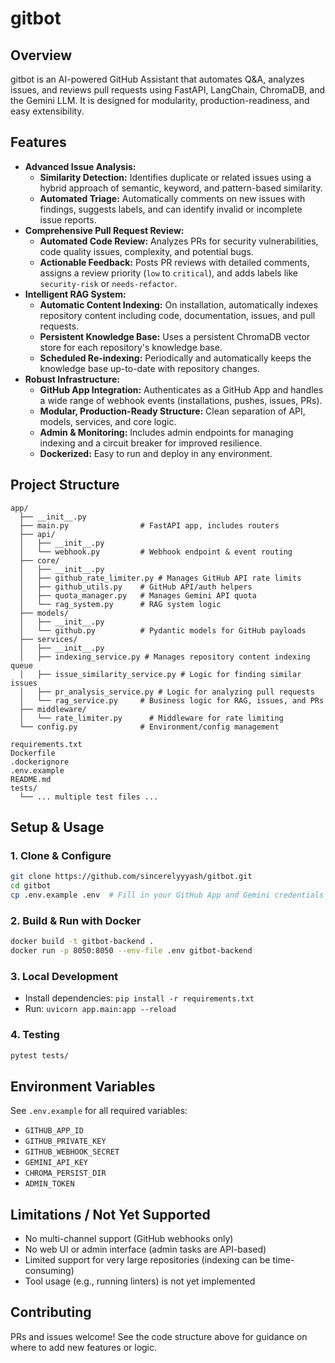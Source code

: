 # gitbot

## Overview

gitbot is an AI-powered GitHub Assistant that automates Q&A, analyzes issues, and reviews pull requests using FastAPI, LangChain, ChromaDB, and the Gemini LLM. It is designed for modularity, production-readiness, and easy extensibility.

## Features

- **Advanced Issue Analysis:**
  - **Similarity Detection:** Identifies duplicate or related issues using a hybrid approach of semantic, keyword, and pattern-based similarity.
  - **Automated Triage:** Automatically comments on new issues with findings, suggests labels, and can identify invalid or incomplete issue reports.
- **Comprehensive Pull Request Review:**
  - **Automated Code Review:** Analyzes PRs for security vulnerabilities, code quality issues, complexity, and potential bugs.
  - **Actionable Feedback:** Posts PR reviews with detailed comments, assigns a review priority (`low` to `critical`), and adds labels like `security-risk` or `needs-refactor`.
- **Intelligent RAG System:**
  - **Automatic Content Indexing:** On installation, automatically indexes repository content including code, documentation, issues, and pull requests.
  - **Persistent Knowledge Base:** Uses a persistent ChromaDB vector store for each repository's knowledge base.
  - **Scheduled Re-indexing:** Periodically and automatically keeps the knowledge base up-to-date with repository changes.
- **Robust Infrastructure:**
  - **GitHub App Integration:** Authenticates as a GitHub App and handles a wide range of webhook events (installations, pushes, issues, PRs).
  - **Modular, Production-Ready Structure:** Clean separation of API, models, services, and core logic.
  - **Admin & Monitoring:** Includes admin endpoints for managing indexing and a circuit breaker for improved resilience.
  - **Dockerized:** Easy to run and deploy in any environment.

## Project Structure

```
app/
  ├── __init__.py
  ├── main.py                # FastAPI app, includes routers
  ├── api/
  │   ├── __init__.py
  │   └── webhook.py         # Webhook endpoint & event routing
  ├── core/
  │   ├── __init__.py
  │   ├── github_rate_limiter.py # Manages GitHub API rate limits
  │   ├── github_utils.py    # GitHub API/auth helpers
  │   ├── quota_manager.py   # Manages Gemini API quota
  │   └── rag_system.py      # RAG system logic
  ├── models/
  │   ├── __init__.py
  │   └── github.py          # Pydantic models for GitHub payloads
  ├── services/
  │   ├── __init__.py
  │   ├── indexing_service.py # Manages repository content indexing queue
  │   ├── issue_similarity_service.py # Logic for finding similar issues
  │   ├── pr_analysis_service.py # Logic for analyzing pull requests
  │   └── rag_service.py     # Business logic for RAG, issues, and PRs
  ├── middleware/
  │   └── rate_limiter.py      # Middleware for rate limiting
  └── config.py              # Environment/config management

requirements.txt
Dockerfile
.dockerignore
.env.example
README.md
tests/
  └── ... multiple test files ...
```

## Setup & Usage

### 1. Clone & Configure

```bash
git clone https://github.com/sincerelyyyash/gitbot.git
cd gitbot
cp .env.example .env  # Fill in your GitHub App and Gemini credentials
```

### 2. Build & Run with Docker

```bash
docker build -t gitbot-backend .
docker run -p 8050:8050 --env-file .env gitbot-backend
```

### 3. Local Development

- Install dependencies: `pip install -r requirements.txt`
- Run: `uvicorn app.main:app --reload`

### 4. Testing

```bash
pytest tests/
```

## Environment Variables

See `.env.example` for all required variables:
- `GITHUB_APP_ID`
- `GITHUB_PRIVATE_KEY`
- `GITHUB_WEBHOOK_SECRET`
- `GEMINI_API_KEY`
- `CHROMA_PERSIST_DIR`
- `ADMIN_TOKEN`

## Limitations / Not Yet Supported

- No multi-channel support (GitHub webhooks only)
- No web UI or admin interface (admin tasks are API-based)
- Limited support for very large repositories (indexing can be time-consuming)
- Tool usage (e.g., running linters) is not yet implemented

## Contributing

PRs and issues welcome! See the code structure above for guidance on where to add new features or logic.



